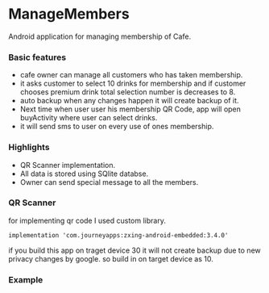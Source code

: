 # ManageMembers
Android application for managing membership of Cafe.

### Basic features
* cafe owner can manage all customers who has taken membership.
* it asks customer to select 10 drinks for membership and if customer chooses premium drink total selection number is decreases to 8.
* auto backup when any changes happen it will create backup of it.
* Next time when user user his membership QR Code, app will open buyActivity where user can select drinks.
* it will send sms to user on every use of ones membership.

### Highlights
* QR Scanner implementation.
* All data is stored using SQlite databse.
* Owner can send special message to all the members.

### QR Scanner
for implementing qr code I used custom library.

```
implementation 'com.journeyapps:zxing-android-embedded:3.4.0'
```
if you build this app on traget device 30 it will not create backup due to new privacy changes by google.
so build in on target device as 10.

### Example 


